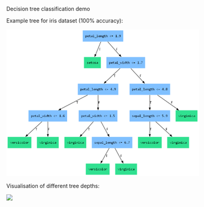 Decision tree classification demo

Example tree for iris dataset (100% accuracy):

![](best_tree_iris_data.png)

Visualisation of different tree depths:

![](different_depths.gif)
